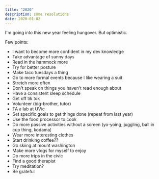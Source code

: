 ```yaml
---
title: "2020"
description: some resolutions
date: 2020-01-02
---
```


I'm going into this new year feeling hungover. But optimistic.

Few points:
- I want to become more confident in my dev knowledge
- Take advantage of sunny days
- Read in the hammock more
- Try for better posture
- Make taco tuesdays a thing
- Go to more formal events because I like wearing a suit
- Stretch more often
- Don't speak on things you haven't read enough about
- Have a consistent sleep schedule
- Get off tik tok
- Volunteer (big-brother, tutor)
- TA a lab at UVic
- Set specific goals to get things done (repeat from last year)
- Use the food processor to cook
- Do more passive activities without a screen (yo-yoing, juggling, ball in cup thing, kodama)
- Wear more interesting clothes
- Start drinking coffee??
- Go skiing at mount washington
- Make more vlogs for myself to enjoy
- Do more trips in the civic
- Find a good therapist
- Try meditation?
- Be grateful
